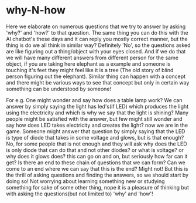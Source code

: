 # why-N-how
Here we elaborate on numerous questions that we try to answer by asking 'why?' and 'how?' to that question. The same thing you can do this with the AI chatbot's these days and it can reply you mostly correct manner, but the thing is do we all think in similar way? Definitely 'No', so the questions asked are like figuring out a thing/object with your eyes closed. And if we do that we will have many different answers from different person for the same object, if you are taking here elephant as a example and someone is touching it's feet they might feel like it is a tree (The old story of blind person figuring out the elephant). Similar thing can happen with a concept and there might be various ways to see that concept but only in certain way something can be understood by someone!

For e.g. One might wonder and say how does a table lamp work? We can answer by simply saying the light has led's(if LED) which produces the light using the electricity and which is why we say that the light is shining? Many people might be satisfied with the answer, but few might still wonder and say how does LED takes electricity and creates the light? now we are in the game. Someone might answer that question by simply saying that the LED is type of diode that takes in some voltage and glows, but is that enough? No, for some people that is not enough and they will ask why does the LED is only diode that can do that and not other diodes? or what is voltage? or why does it glows does? this can go on and on, but seriously how far can it get? Is there an end to these chain of questions that we can form? Can we come to an end where we can say that this is the end? Might not! But this is the thrill of asking questions and finding the answers, so we should start by doing so! Not worrying about learning something new or studying something for sake of some other thing, nope it is a pleasure of thinking but with asking the questions(but not limited to) 'why' and 'how'!
